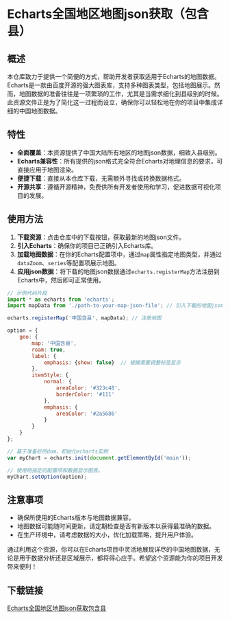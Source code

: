 # Echarts全国地区地图json获取（包含县）

## 概述

本仓库致力于提供一个简便的方式，帮助开发者获取适用于Echarts的地图数据。Echarts是一款由百度开源的强大图表库，支持多种图表类型，包括地图展示。然而，地图数据的准备往往是一项繁琐的工作，尤其是当需求细化到县级别的时候。此资源文件正是为了简化这一过程而设立，确保你可以轻松地在你的项目中集成详细的中国地图数据。

## 特性

- **全面覆盖**：本资源提供了中国大陆所有地区的地图json数据，细致入县级别。
- **Echarts兼容性**：所有提供的json格式完全符合Echarts对地理信息的要求，可直接应用于地图渲染。
- **便捷下载**：直接从本仓库下载，无需额外寻找或转换数据格式。
- **开源共享**：遵循开源精神，免费供所有开发者使用和学习，促进数据可视化项目的发展。

## 使用方法

1. **下载资源**：点击仓库中的下载按钮，获取最新的地图json文件。
2. **引入Echarts**：确保你的项目已正确引入Echarts库。
3. **加载地图数据**：在你的Echarts配置项中，通过`map`属性指定地图类型，并通过`dataZoom`、`series`等配置项展示地图。
4. **应用json数据**：将下载的地图json数据通过`echarts.registerMap`方法注册到Echarts中，然后即可正常使用。

```javascript
// 示例代码片段
import * as echarts from 'echarts';
import mapData from './path-to-your-map-json-file'; // 引入下载的地图json文件路径

echarts.registerMap('中国含县', mapData); // 注册地图

option = {
    geo: {
        map: '中国含县',
        roam: true,
        label: {
            emphasis: {show: false}  // 根据需要调整标签显示
        },
        itemStyle: {
            normal: {
                areaColor: '#323c48',
                borderColor: '#111'
            },
            emphasis: {
                areaColor: '#2a5686'
            }
        }
    }
};

// 基于准备好的dom，初始化echarts实例
var myChart = echarts.init(document.getElementById('main'));

// 使用刚指定的配置项和数据显示图表。
myChart.setOption(option);
```

## 注意事项

- 确保所使用的Echarts版本与地图数据兼容。
- 地图数据可能随时间更新，请定期检查是否有新版本以获得最准确的数据。
- 在生产环境中，请考虑数据的大小，优化加载策略，提升用户体验。

通过利用这个资源，你可以在Echarts项目中灵活地展现详尽的中国地图数据，无论是用于数据分析还是区域展示，都将得心应手。希望这个资源能为你的项目开发带来便利！

## 下载链接

[Echarts全国地区地图json获取包含县](https://pan.quark.cn/s/84ea04175f2e)
